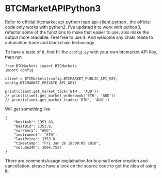 # BTCMarketAPIPython3

Refer to official btcmarket api-python repo [api-client-python
](https://github.com/BTCMarkets/api-client-python), the official code only works with python2. I've updated it to work with python3, refactor some of the functions to make that easier to use, also make the output more readable. 
Feel free to use it. And welcome any chats relate to automation trade and blockchain technology.

To have a taste of it, first fill the `config.py` with your own btcmarket API Key, then run
```
from BTCMarkets import BTCMarkets
import config

client = BTCMarkets(config.BTCMARKET_PUBLIC_API_KEY, config.BTCMARKET_PRIVATE_API_KEY)

print(client.get_market_tick('ETH', 'AUD'))
// print(client.get_market_orderbook('ETH', 'AUD'))
// print(client.get_market_trades('ETH', 'AUD'))
```
Will get something like
```
{
    "bestAsk": 1353.88,
    "bestBid": 1353.8,
    "currency": "AUD",
    "instrument": "ETH",
    "lastPrice": 1353.8,
    "timestamp": "Fri Jan 26 18:00:05 2018",
    "volume24h": 3004.7537
}
```
There are comments/usage explaination for buy-sell order creation and cancellation, please have a look on the source code to get the idea of using it.
